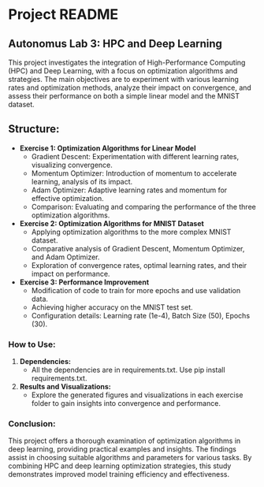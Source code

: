 # Project README

## Autonomus Lab 3: HPC and Deep Learning
This project investigates the integration of High-Performance Computing (HPC) and Deep Learning, with a focus on optimization algorithms and strategies. The main objectives are to experiment with various learning rates and optimization methods, analyze their impact on convergence, and assess their performance on both a simple linear model and the MNIST dataset.

## Structure:
- **Exercise 1: Optimization Algorithms for Linear Model**
  - Gradient Descent: Experimentation with different learning rates, visualizing convergence.
  - Momentum Optimizer: Introduction of momentum to accelerate learning, analysis of its impact.
  - Adam Optimizer: Adaptive learning rates and momentum for effective optimization.
  - Comparison: Evaluating and comparing the performance of the three optimization algorithms.
- **Exercise 2: Optimization Algorithms for MNIST Dataset**
  - Applying optimization algorithms to the more complex MNIST dataset.
  - Comparative analysis of Gradient Descent, Momentum Optimizer, and Adam Optimizer.
  - Exploration of convergence rates, optimal learning rates, and their impact on performance.
- **Exercise 3: Performance Improvement**
  - Modification of code to train for more epochs and use validation data.
  - Achieving higher accuracy on the MNIST test set.
  - Configuration details: Learning rate (1e-4), Batch Size (50), Epochs (30).
### How to Use:
1. **Dependencies:**
   - All the dependencies are in requirements.txt. Use pip install requirements.txt.
4. **Results and Visualizations:**
   - Explore the generated figures and visualizations in each exercise folder to gain insights into convergence and performance.
### Conclusion:
This project offers a thorough examination of optimization algorithms in deep learning, providing practical examples and insights. The findings assist in choosing suitable algorithms and parameters for various tasks. By combining HPC and deep learning optimization strategies, this study demonstrates improved model training efficiency and effectiveness.